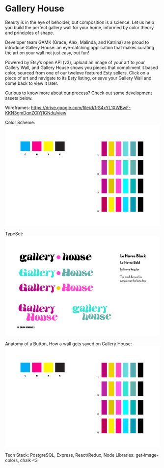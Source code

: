 # Gallery House

Beauty is in the eye of beholder, but composition is a science. Let us help you build the perfect gallery wall for your home, informed by color theory and principles of shape. 

Developer team GAMK (Grace, Alex, Malinda, and Katrina) are proud to introduce Gallery House: an eye-catching application that makes curating the art on your wall not just easy, but fun!

Powered by Etsy’s open API (v3), upload an image of your art to your Gallery Wall, and Gallery House shows you pieces that compliment it based color, sourced from one of our tweleve featured Esty sellers. Click on a piece of art and navigate to its Esty listing, or save your Gallery Wall and come back to view it later.

Curious to know more about our process? Check out some development assets below.  

Wireframes: https://drive.google.com/file/d/1rS4xYL1XWBwF-KKN3gmDqnZCiYj1GNdu/view

Color Scheme: ![Alt text](public/colors_gallery_house.jpg)

TypeSet: ![Alt text](public/text_gallery_house.jpg)

Anatomy of a Button, How a wall gets saved on Gallery House: ![Alt text](public/colors_gallery_house.jpg)

Tech Stack: PostgreSQL, Express, React/Redux, Node
Libraries: get-image-colors, chalk <3
